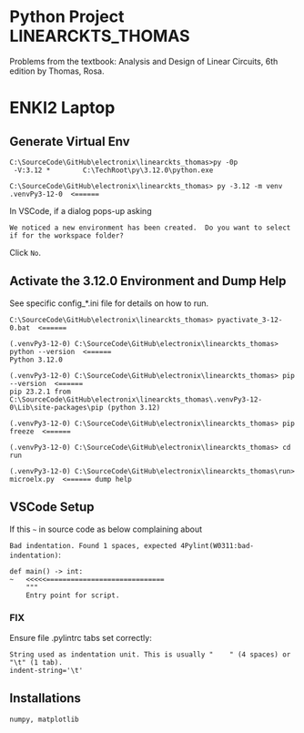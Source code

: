 # Python Project LINEARCKTS_THOMAS
Problems from the textbook: Analysis and Design of Linear Circuits, 6th edition by Thomas, Rosa.

# ENKI2 Laptop
## Generate Virtual Env

```
C:\SourceCode\GitHub\electronix\linearckts_thomas>py -0p
 -V:3.12 *        C:\TechRoot\py\3.12.0\python.exe

C:\SourceCode\GitHub\electronix\linearckts_thomas> py -3.12 -m venv .venvPy3-12-0  <======
```
In VSCode, if a dialog pops-up asking

`We noticed a new environment has been created.  Do you
want to select if for the workspace folder?`

Click `No`.

## Activate the 3.12.0 Environment and Dump Help
See specific config_*.ini file for details on how to run.

```
C:\SourceCode\GitHub\electronix\linearckts_thomas> pyactivate_3-12-0.bat  <======

(.venvPy3-12-0) C:\SourceCode\GitHub\electronix\linearckts_thomas> python --version  <======
Python 3.12.0

(.venvPy3-12-0) C:\SourceCode\GitHub\electronix\linearckts_thomas> pip --version  <======
pip 23.2.1 from C:\SourceCode\GitHub\electronix\linearckts_thomas\.venvPy3-12-0\Lib\site-packages\pip (python 3.12)

(.venvPy3-12-0) C:\SourceCode\GitHub\electronix\linearckts_thomas> pip freeze  <======

(.venvPy3-12-0) C:\SourceCode\GitHub\electronix\linearckts_thomas> cd run

(.venvPy3-12-0) C:\SourceCode\GitHub\electronix\linearckts_thomas\run> microelx.py  <====== dump help

```

## VSCode Setup

If this `~` in source code as below complaining about

`Bad indentation. Found 1 spaces, expected 4Pylint(W0311:bad-indentation)`:

```
def main() -> int:
~   <<<<<=============================
	"""
	Entry point for script.
```

### FIX
Ensure file .pylintrc tabs set correctly:

```
String used as indentation unit. This is usually "    " (4 spaces) or "\t" (1 tab).
indent-string='\t'
```

## Installations

```
numpy, matplotlib
```
